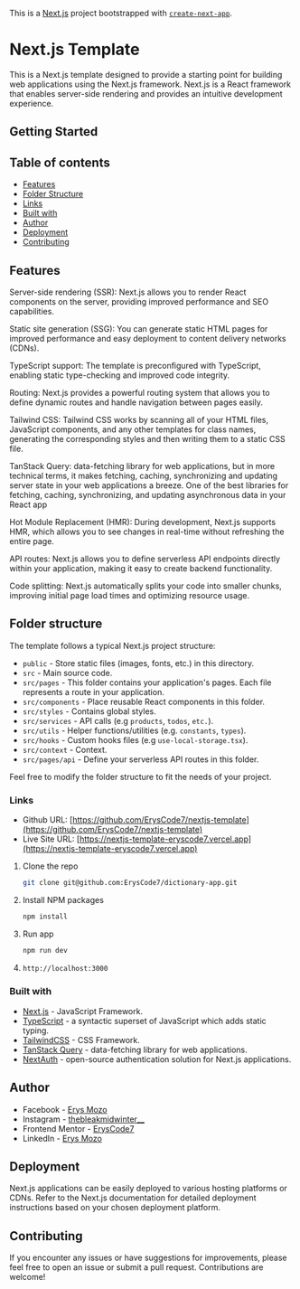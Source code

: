 This is a [Next.js](https://nextjs.org/) project bootstrapped with [`create-next-app`](https://github.com/vercel/next.js/tree/canary/packages/create-next-app).

# Next.js Template

This is a Next.js template designed to provide a starting point for building web applications using the Next.js framework. Next.js is a React framework that enables server-side rendering and provides an intuitive development experience.

## Getting Started

## Table of contents

- [Features](#features)
- [Folder Structure](#folder-structure)
- [Links](#links)
- [Built with](#built-with)
- [Author](#author)
- [Deployment](#deployment)
- [Contributing](#contributing)

## Features

Server-side rendering (SSR): Next.js allows you to render React components on the server, providing improved performance and SEO capabilities.

Static site generation (SSG): You can generate static HTML pages for improved performance and easy deployment to content delivery networks (CDNs).

TypeScript support: The template is preconfigured with TypeScript, enabling static type-checking and improved code integrity.

Routing: Next.js provides a powerful routing system that allows you to define dynamic routes and handle navigation between pages easily.

Tailwind CSS: Tailwind CSS works by scanning all of your HTML files, JavaScript components, and any other templates for class names, generating the corresponding styles and then writing them to a static CSS file.

TanStack Query: data-fetching library for web applications, but in more technical terms, it makes fetching, caching, synchronizing and updating server state in your web applications a breeze. One of the best libraries for fetching, caching, synchronizing, and updating asynchronous data in your React app

Hot Module Replacement (HMR): During development, Next.js supports HMR, which allows you to see changes in real-time without refreshing the entire page.

API routes: Next.js allows you to define serverless API endpoints directly within your application, making it easy to create backend functionality.

Code splitting: Next.js automatically splits your code into smaller chunks, improving initial page load times and optimizing resource usage.

## Folder structure

The template follows a typical Next.js project structure:

- `public` - Store static files (images, fonts, etc.) in this directory.
- `src` - Main source code.
- `src/pages` - This folder contains your application's pages. Each file represents a route in your application.
- `src/components` - Place reusable React components in this folder.
- `src/styles` - Contains global styles.
- `src/services` - API calls (e.g `products`, `todos`, `etc.`).
- `src/utils` - Helper functions/utilities (e.g. `constants`, `types`).
- `src/hooks` - Custom hooks files (e.g `use-local-storage.tsx`).
- `src/context` - Context.
- `src/pages/api` - Define your serverless API routes in this folder.

Feel free to modify the folder structure to fit the needs of your project.

### Links

- Github URL: [https://github.com/ErysCode7/nextjs-template](https://github.com/ErysCode7/nextjs-template)
- Live Site URL: [https://nextjs-template-eryscode7.vercel.app](https://nextjs-template-eryscode7.vercel.app)

1. Clone the repo

   ```sh
   git clone git@github.com:ErysCode7/dictionary-app.git
   ```

2. Install NPM packages

   ```sh
   npm install
   ```

3. Run app

   ```sh
   npm run dev
   ```

4. ```sh
   http://localhost:3000
   ```

### Built with

- [Next.js](https://nextjs.org/) - JavaScript Framework.
- [TypeScript](https://www.typescriptlang.org/) - a syntactic superset of JavaScript which adds static typing.
- [TailwindCSS](https://tailwindcss.com/) - CSS Framework.
- [TanStack Query](https://tanstack.com/query/latest) - data-fetching library for web applications.
- [NextAuth](https://next-auth.js.org/) - open-source authentication solution for Next.js applications.

## Author

- Facebook - [Erys Mozo](https://web.facebook.com/erys.mozo/)
- Instagram - [thebleakmidwinter\_\_](https://www.instagram.com/thebleakmidwinter__/?hl=e)
- Frontend Mentor - [ErysCode7](https://www.frontendmentor.io/profile/ErysCode7)
- LinkedIn - [Erys Mozo](https://www.linkedin.com/in/erys-mozo-280190230/)

## Deployment

Next.js applications can be easily deployed to various hosting platforms or CDNs. Refer to the Next.js documentation for detailed deployment instructions based on your chosen deployment platform.

## Contributing

If you encounter any issues or have suggestions for improvements, please feel free to open an issue or submit a pull request. Contributions are welcome!
